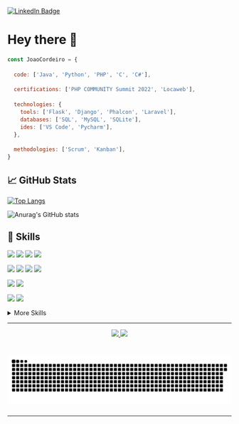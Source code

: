 [![LinkedIn Badge](https://img.shields.io/badge/LinkedIn-Profile-informational?style=flat&logo=linkedin&logoColor=white&color=0D76A8)](https://www.linkedin.com/in/jo%C3%A3o-cordeiro-47059b187/)

# Hey there 👋


```javascript
const JoaoCordeiro = {

  code: ['Java', 'Python', 'PHP', 'C', 'C#'],

  certifications: ['PHP COMMUNITY Summit 2022', 'Locaweb'],

  technologies: {
    tools: ['Flask', 'Django', 'Phalcon', 'Laravel'],    
    databases: ['SQL', 'MySQL', 'SQLite'],
    ides: ['VS Code', 'Pycharm'],
  },
  
  methodologies: ['Scrum', 'Kanban'], 
}
```

## &#x1f4c8; GitHub Stats

[![Top Langs](https://github-readme-stats.vercel.app/api/top-langs/?username=JoaoCordeir0&layout=compact&theme=tokyonight)](https://github.com/JoaoCordeir0)


![Anurag's GitHub stats](https://github-readme-stats.vercel.app/api?username=JoaoCordeir0&show_icons=true&theme=tokyonight)


## 💼 Skills

![](https://img.shields.io/badge/Code-Java-informational?style=flat&logo=java&logoColor=white&color=4AB197)
![](https://img.shields.io/badge/Code-php-informational?style=flat&logo=php&logoColor=white&color=4AB197)
![](https://img.shields.io/badge/Code-c-informational?style=flat&logo=c&logoColor=white&color=4AB197)
![](https://img.shields.io/badge/Code-Python-informational?style=flat&logo=Python&logoColor=white&color=4AB197)

![](https://img.shields.io/badge/Code-Flask-informational?style=flat&logo=Flask&logoColor=white&color=4AB197)
![](https://img.shields.io/badge/Code-Django-informational?style=flat&logo=Django&logoColor=white&color=4AB197)
![](https://img.shields.io/badge/Code-JavaScript-informational?style=flat&logo=JavaScript&logoColor=white&color=4AB197)
![](https://img.shields.io/badge/Code-CSharp-informational?style=flat&logo=c-sharp&logoColor=white&color=4AB197)

![](https://img.shields.io/badge/Code-.NET-informational?style=flat&logo=.net&logoColor=white&color=4AB197)
![](https://img.shields.io/badge/Code-MySQL-informational?style=flat&logo=MySQL&logoColor=white&color=4AB197)

![](https://img.shields.io/badge/OS-Linux-informational?style=flat&logo=Linux&logoColor=white&color=4AB197)
![](https://img.shields.io/badge/OS-Windows-informational?style=flat&logo=Windows&logoColor=white&color=4AB197)

<details>
<summary>More Skills</summary>
<br>

![](https://img.shields.io/badge/Style-CSS-informational?style=flat&logo=css3&logoColor=white&color=4AB197)
![](https://img.shields.io/badge/Markup-HTML-informational?style=flat&logo=html5&logoColor=white&color=4AB197)


![](https://img.shields.io/badge/Tools-Postman-informational?style=flat&logo=Postman&logoColor=white&color=4AB197)
![](https://img.shields.io/badge/Tools-Photoshop-informational?style=flat&logo=Adobe-Photoshop&logoColor=white&color=4AB197)
![](https://img.shields.io/badge/Tools-GitHub-informational?style=flat&logo=GitHub&logoColor=white&color=4AB197)

</details>

----

<p align='center'>

  <a href='https://github.com/JoaoCordeir0'>
    <img src='https://img.shields.io/badge/GitHub-100000?style=for-the-badge&logo=github&logoColor=white'/>
  </a>

  <a href='https://www.linkedin.com/in/jo%C3%A3o-cordeiro-47059b187/'>
    <img src='https://img.shields.io/badge/LinkedIn-0077B5?style=for-the-badge&logo=linkedin&logoColor=white'/>
  </a>

</p>

# [![JoaoCordeir0 header](img/github-contribution-grid-snake.svg)](https://github.com/JoaoCordeir0)

----
